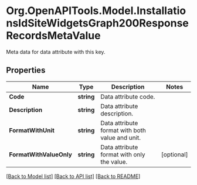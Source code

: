 # Org.OpenAPITools.Model.InstallationsIdSiteWidgetsGraph200ResponseRecordsMetaValue
Meta data for data attribute with this key.

## Properties

Name | Type | Description | Notes
------------ | ------------- | ------------- | -------------
**Code** | **string** | Data attribute code. | 
**Description** | **string** | Data attribute description. | 
**FormatWithUnit** | **string** | Data attribute format with both value and unit. | 
**FormatWithValueOnly** | **string** | Data attribute format with only the value. | [optional] 

[[Back to Model list]](../../README.md#documentation-for-models) [[Back to API list]](../../README.md#documentation-for-api-endpoints) [[Back to README]](../../README.md)

